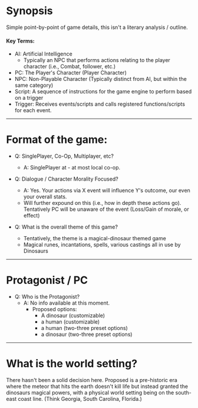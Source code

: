 ﻿# Synopsis
Simple point-by-point of game details, this isn't a literary analysis / outline.

#### Key Terms:

- AI: Artificial Intelligence
  - Typically an NPC that performs actions relating to the player character (i.e., Combat, follower, etc.)
- PC: The Player's Character (Player Character)
- NPC: Non-Playable Character (Typically distinct from AI, but within the same category)
- Script: A sequence of instructions for the game engine to perform based on a trigger
- Trigger: Receives events/scripts and calls registered functions/scripts for each event.





---

# Format of the game:

- Q: SinglePlayer, Co-Op, Multiplayer, etc?
  - A: SinglePlayer at - at most local co-op.

- Q: Dialogue / Character Morality Focused?
  - A: Yes. Your actions via X event will influence Y's outcome, our even your overall stats.
  - Will further expound on this (i.e., how in depth these actions go). Tentatively PC will be unaware of the event (Loss/Gain of morale, or effect)

- Q: What is the overall theme of this game?
  - Tentatively, the theme is a magical-dinosaur themed game
  - Magical runes, incantations, spells, various castings all in use by Dinosaurs




---

# Protagonist / PC

- Q: Who is the Protagonist?
  - A: No info available at this moment.
    - Proposed options:
      - A dinosaur (customizable)
      - a human (customizable)
      - a human (two-three preset options)
      - a dinosaur (two-three preset options)


---

# What is the world setting?

There hasn't been a solid decision here.
Proposed is a pre-historic era where the meteor that hits the earth doesn't kill life but instead granted the dinosaurs magical powers, with a physical
world setting being on the south-east coast line. (Think Georgia, South Carolina, Florida.)